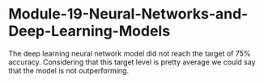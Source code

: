 # Module-19-Neural-Networks-and-Deep-Learning-Models

The deep learning neural network model did not reach the target of 75% accuracy. Considering that this target level is pretty average we could say that the model is not outperforming.
